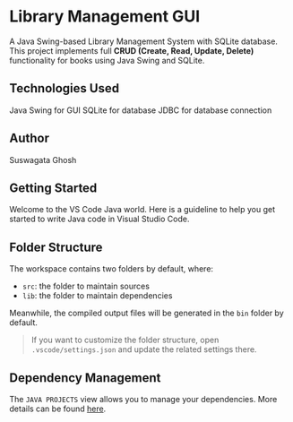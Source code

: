 # Library Management GUI
A Java Swing-based Library Management System with SQLite database. This project implements full **CRUD (Create, Read, Update, Delete)** functionality for books using Java Swing and SQLite. 

## Technologies Used
Java Swing for GUI
SQLite for database
JDBC for database connection

## Author
Suswagata Ghosh


## Getting Started

Welcome to the VS Code Java world. Here is a guideline to help you get started to write Java code in Visual Studio Code.

## Folder Structure

The workspace contains two folders by default, where:

- `src`: the folder to maintain sources
- `lib`: the folder to maintain dependencies

Meanwhile, the compiled output files will be generated in the `bin` folder by default.

> If you want to customize the folder structure, open `.vscode/settings.json` and update the related settings there.

## Dependency Management

The `JAVA PROJECTS` view allows you to manage your dependencies. More details can be found [here](https://github.com/microsoft/vscode-java-dependency#manage-dependencies).
